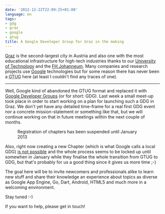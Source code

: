 ```yaml
---
date: '2012-12-22T22:09:25+01:00'
language: en
tags:
- gdg
- graz
- google
- gtug
title: A Google Developer Group for Graz in the making
---
```



[Graz][graz] is the second-largest city in Austria and also one with the most educational infrastructure for high-tech industries thanks to our [University of Technology][tug] and the [FH Johanneum][fh]. Many companies and research projects use [Google][goo] technologies but for some reason there has never been a <abbr title="Google Technology User Group">GTUG</abbr> here (at least I couldn't find any traces of one). 

-----------

Well, Google kind of abandoned the GTUG format and replaced it with [Google Developer Groups][gdg] (or for short: GDG). Last week a small meet-up took place in order to start working on a plan for launching such a GDG in Graz. We don't yet have any detailed time-frame for a real first GDG event nor a concrete mission-statement or something like that, but we will continue working on that in future meetings within the next couple of months.

<figure>
    <img src="/media/2012/chapter-closed.png" alt="" />
    <figcaption>Registration of chapters has been suspended until January 2013</figcaption>
</figure>

Also, right now creating a new Chapter (which is what Google calls a local GDG) [is not possible](http://wiki.gtugs.org/so-you-want-to-start-a-gtug/new-chapter-application-hold) and the whole process seems to be locked up until somewhen in January while they finalise the whole transition from GTUG to GDG, but that's probably for us a good thing since it gives us more time ;-)

The goal here will be to invite newcomers and professionals alike to learn new stuff and share their knowledge an experience about topics as diverse as Google App Engine, Go, Dart, Android, HTML5 and much more in a welcoming environment.

Stay tuned :-)

If you want to help, please get in touch!


[tug]: http://portal.tugraz.at/portal/page/portal/TU_Graz
[fh]: http://www.fh-joanneum.at/aw/~a/home/?lan=en
[goo]: http://google.com
[gdg]: https://developers.google.com/groups/
[graz]: http://en.wikipedia.org/wiki/Graz
